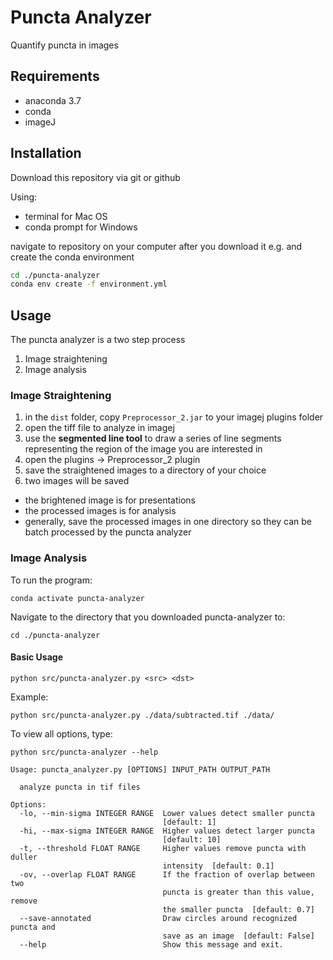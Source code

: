 # Puncta Analyzer
Quantify puncta in images

## Requirements
- anaconda 3.7
- conda
- imageJ

## Installation
Download this repository via git or github

Using:
- terminal for Mac OS
- conda prompt for Windows

navigate to repository on your computer after you download it e.g.
and create the conda environment

```sh
cd ./puncta-analyzer
conda env create -f environment.yml
```

## Usage

The puncta analyzer is a two step process
1.  Image straightening
2.  Image analysis

### Image Straightening
1. in the `dist` folder, copy `Preprocessor_2.jar` to your imagej plugins folder
2. open the tiff file to analyze in imagej
3. use the **segmented line tool** to draw a series of line segments representing the region of the image you are interested in
4. open the plugins -> Preprocessor_2 plugin
5. save the straightened images to a directory of your choice
6. two images will be saved
  - the brightened image is for presentations
  - the processed images is for analysis
  - generally, save the processed images in one directory so they can be batch processed by the puncta analyzer


### Image Analysis
To run the program:
```
conda activate puncta-analyzer
```

Navigate to the directory that you downloaded puncta-analyzer to:
```
cd ./puncta-analyzer
```

#### Basic Usage
```
python src/puncta-analyzer.py <src> <dst>
```

Example:
```
python src/puncta-analyzer.py ./data/subtracted.tif ./data/
```

To view all options, type:
```
python src/puncta-analyzer --help

Usage: puncta_analyzer.py [OPTIONS] INPUT_PATH OUTPUT_PATH

  analyze puncta in tif files

Options:
  -lo, --min-sigma INTEGER RANGE  Lower values detect smaller puncta
                                  [default: 1]
  -hi, --max-sigma INTEGER RANGE  Higher values detect larger puncta
                                  [default: 10]
  -t, --threshold FLOAT RANGE     Higher values remove puncta with duller
                                  intensity  [default: 0.1]
  -ov, --overlap FLOAT RANGE      If the fraction of overlap between two
                                  puncta is greater than this value, remove
                                  the smaller puncta  [default: 0.7]
  --save-annotated                Draw circles around recognized puncta and
                                  save as an image  [default: False]
  --help                          Show this message and exit.
```
